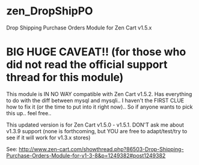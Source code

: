 zen_DropShipPO
==============

Drop Shipping Purchase Orders Module for Zen Cart v1.5.x

BIG HUGE CAVEAT!! 
(for those who did not read the official support thread for this module)
=================
This module is IN NO WAY compatible with Zen Cart v1.5.2. Has everything to do with the diff between mysql and mysqli.. I haven't the FIRST CLUE how to fix it (or the time to put into it right now).. So if anyone wants to pick this up.. feel free.. 

This updated version is for Zen Cart v1.5.0 - v1.5.1. DON'T ask me about v1.3.9 support (none is forthcoming, but YOU are free to adapt/test/try to see if it will work for v1.3.x stores)

See: http://www.zen-cart.com/showthread.php?86503-Drop-Shipping-Purchase-Orders-Module-for-v1-3-8&p=1249382#post1249382
